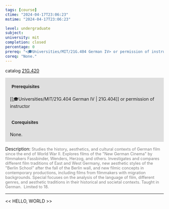 ```yaml
---
tags: [course]
ctime: "2024-04-17T23:06:23"
mstime: "2024-04-17T23:06:23"

level: undergraduate
subject: 
university: mit
completion: closed
percentage: 0
prereq: "<🎓Universities/MIT/21G.404 German IV> or permission of instructor"
coreq: "None."
---
```


catalog [21G.420](http://student.mit.edu/catalog/m21Ge.html#21G.420)

<span style="display: block; padding: 15px; background-color: rgb(100, 100, 100, 0.2);"><font id="m_prereq2203_0" style="display: block; font-family: Arial, sans-serif; font-weight: bold; padding: 5px">Prerequisites</font><br><span id="prereq2203_0">[[🎓Universities/MIT/21G.404 German IV | 21G.404]] or permission of instructor</span></span>
<span style="display: block; padding: 15px; background-color: rgb(100, 100, 100, 0.2);"><font id="m_coreq2203_0" style="display: block; font-family: Arial, sans-serif; font-weight: bold; padding: 5px">Corequisites</font><br><span id="coreq2203_0">None.</span></span>

<font style="">Description:</font>
<font style="color: grey; font-size: 0.8rem;">Studies the history, aesthetics, and cultural contexts of German film since the end of World War II. Explores films of the "New German Cinema" by filmmakers Fassbinder, Wenders, Herzog, and others. Investigates and compares different film traditions of East and West Germany, new aesthetic styles of the "Berlin School" after the fall of the Berlin wall, and new filmic concepts in contemporary productions, including films from filmmakers with migration backgrounds. Special focuses on the analysis of the language of film, different genres, and aesthetic traditions in their historical and societal contexts. Taught in German.  Limited to 18.</font>



---

<< HELLO, WORLD >>

